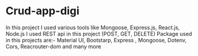 # Crud-app-digi
In this project I used various tools like Mongoose, Express.js, React.js, Node.js 
I used REST api in this project (POST, GET, DELETE)
Package used in this projects are:- Material UI, Bootstarp, Express , Mongoose, Dotenv, Cors, Reacrouter-dom and many more
